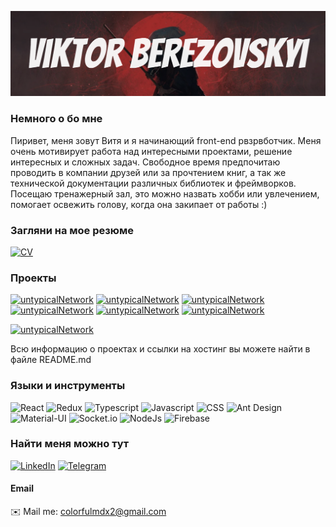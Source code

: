 ![Header](https://github.com/colorfulmdx2/colorfulmdx2/blob/main/assets/samurai.png)

### Немного о бо мне

Пиривет, меня зовут Витя и я начинающий front-end рвзрвботчик. Меня очень мотивирует работа над интересными проектами, решение интересных и сложных задач. Свободное время предпочитаю проводить в компании друзей или за прочтением книг, а так же технической документации различных библиотек и фреймворков. Посещаю тренажерный зал, это можно назвать хобби или увлечением, помогает освежить голову, когда она закипает от работы :) 

### Загляни на мое резюме

[![CV](https://img.shields.io/static/v1?label=Резюме&message=CV&color=blueviolet)](https://rezume.me/rs/0Jyjfdq5)

### Проекты

[![untypicalNetwork](https://img.shields.io/static/v1?label=untypicalNetwork&message=Finished&color=green)](https://github.com/colorfulmdx2/untypical-network)
[![untypicalNetwork](https://img.shields.io/static/v1?label=Filmix&message=Finished&color=green)](https://github.com/colorfulmdx2/filmix)
[![untypicalNetwork](https://img.shields.io/static/v1?label=Portfolio&message=Finished&color=green)](https://github.com/colorfulmdx2/my-portfolio)
[![untypicalNetwork](https://img.shields.io/static/v1?label=TableUsers&message=Finished&color=green)](https://github.com/colorfulmdx2/table-users)
[![untypicalNetwork](https://img.shields.io/static/v1?label=SocialNetwork&message=Finished&color=green)](https://github.com/colorfulmdx2/type-script-social-network)
[![untypicalNetwork](https://img.shields.io/static/v1?label=FlightPrices&message=Finished&color=green)](https://github.com/colorfulmdx2/flight-prices)

[![untypicalNetwork](https://img.shields.io/static/v1?label=Просмотри_все_репозитории_по_ссылке&message=CLICK_HERE&color=green)](https://github.com/colorfulmdx2?tab=repositories)

Всю информацию о проектах и ссылки на хостинг вы можете найти в файле README.md 

### Языки и инструменты

![React](https://img.shields.io/badge/-REACT-282c34?style=for-the-badge&logo=react)
![Redux](https://img.shields.io/badge/-Redux-282c34?style=for-the-badge&logo=Redux)
![Typescript](https://img.shields.io/badge/-Typescript-282c34?style=for-the-badge&logo=Typescript)
![Javascript](https://img.shields.io/badge/-Javascript-282c34?style=for-the-badge&logo=Javascript)
![CSS](https://img.shields.io/badge/-CSS-282c34?style=for-the-badge&logo=css3)
![Ant Design](https://img.shields.io/badge/-AntDesign-282c34?style=for-the-badge&logo=Ant-Design)
![Material-UI](https://img.shields.io/badge/-Material.UI-282c34?style=for-the-badge&logo=Material-UI)
![Socket.io](https://img.shields.io/badge/-Socket.io-282c34?style=for-the-badge&logo=Socket.io)
![NodeJs](https://img.shields.io/badge/-NodeJs-282c34?style=for-the-badge&logo=Node.js)
![Firebase](https://img.shields.io/badge/-Firebase-282c34?style=for-the-badge&logo=firebase)

### Найти меня можно тут

[![LinkedIn](https://img.shields.io/badge/-LinkedIn-282c34?style=for-the-badge&logo=LinkedIn)](https://www.linkedin.com/in/adubrovskii/)
[![Telegram](https://img.shields.io/badge/-Telegram-282c34?style=for-the-badge&logo=Telegram)](https://t.me/berezovskiyviktor)

#### Email

✉️ Mail me: colorfulmdx2@gmail.com




